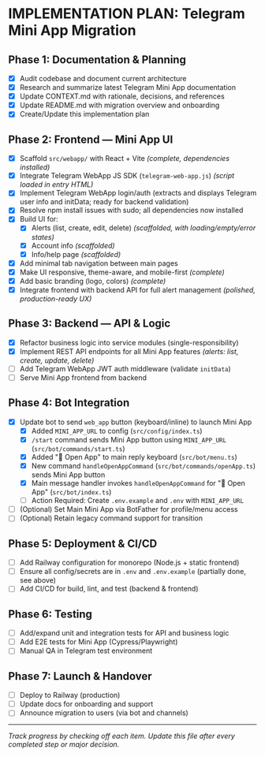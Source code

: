 # IMPLEMENTATION PLAN: Telegram Mini App Migration

## Phase 1: Documentation & Planning
- [x] Audit codebase and document current architecture
- [x] Research and summarize latest Telegram Mini App documentation
- [x] Update CONTEXT.md with rationale, decisions, and references
- [x] Update README.md with migration overview and onboarding
- [x] Create/Update this implementation plan

## Phase 2: Frontend — Mini App UI
- [x] Scaffold `src/webapp/` with React + Vite *(complete, dependencies installed)*
- [x] Integrate Telegram WebApp JS SDK (`telegram-web-app.js`) *(script loaded in entry HTML)*
- [x] Implement Telegram WebApp login/auth (extracts and displays Telegram user info and initData; ready for backend validation)
- [x] Resolve npm install issues with sudo; all dependencies now installed
- [x] Build UI for:
  - [x] Alerts (list, create, edit, delete) *(scaffolded, with loading/empty/error states)*
  - [x] Account info *(scaffolded)*
  - [x] Info/help page *(scaffolded)*
- [x] Add minimal tab navigation between main pages
- [x] Make UI responsive, theme-aware, and mobile-first *(complete)*
- [x] Add basic branding (logo, colors) *(complete)*
- [x] Integrate frontend with backend API for full alert management *(polished, production-ready UX)*

## Phase 3: Backend — API & Logic
- [x] Refactor business logic into service modules (single-responsibility)
- [x] Implement REST API endpoints for all Mini App features *(alerts: list, create, update, delete)*
- [ ] Add Telegram WebApp JWT auth middleware (validate `initData`)
- [ ] Serve Mini App frontend from backend

## Phase 4: Bot Integration
- [x] Update bot to send `web_app` button (keyboard/inline) to launch Mini App
  - [x] Added `MINI_APP_URL` to config (`src/config/index.ts`)
  - [x] `/start` command sends Mini App button using `MINI_APP_URL` (`src/bot/commands/start.ts`)
  - [x] Added "🚀 Open App" to main reply keyboard (`src/bot/menu.ts`)
  - [x] New command `handleOpenAppCommand` (`src/bot/commands/openApp.ts`) sends Mini App button
  - [x] Main message handler invokes `handleOpenAppCommand` for "🚀 Open App" (`src/bot/index.ts`)
  - [ ] Action Required: Create `.env.example` and `.env` with `MINI_APP_URL`
- [ ] (Optional) Set Main Mini App via BotFather for profile/menu access
- [ ] (Optional) Retain legacy command support for transition

## Phase 5: Deployment & CI/CD
- [ ] Add Railway configuration for monorepo (Node.js + static frontend)
- [ ] Ensure all config/secrets are in `.env` and `.env.example` (partially done, see above)
- [ ] Add CI/CD for build, lint, and test (backend & frontend)

## Phase 6: Testing
- [ ] Add/expand unit and integration tests for API and business logic
- [ ] Add E2E tests for Mini App (Cypress/Playwright)
- [ ] Manual QA in Telegram test environment

## Phase 7: Launch & Handover
- [ ] Deploy to Railway (production)
- [ ] Update docs for onboarding and support
- [ ] Announce migration to users (via bot and channels)

---

_Track progress by checking off each item. Update this file after every completed step or major decision._
